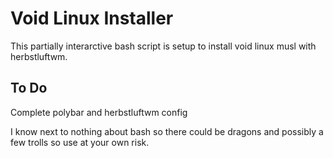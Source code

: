 # Void Linux Installer
This partially interarctive bash script is setup to install void linux musl with herbstluftwm.


## **To Do** 

Complete polybar and herbstluftwm config


I know next to nothing about bash so there could be dragons and possibly a few trolls so use at your own risk.
